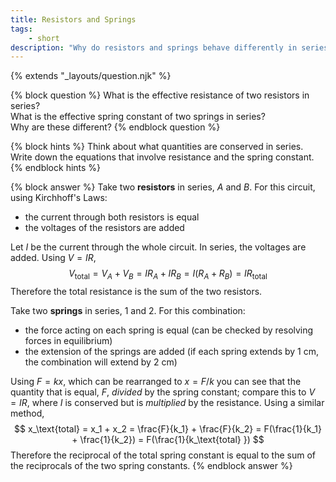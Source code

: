 ```yaml
---
title: Resistors and Springs
tags:
    - short
description: "Why do resistors and springs behave differently in series/parallel?"
---
```

{% extends "_layouts/question.njk" %}

{% block question %}
What is the effective resistance of two resistors in series?    
What is the effective spring constant of two springs in series?    
Why are these different?
{% endblock question %}

{% block hints %}
Think about what quantities are conserved in series.    
Write down the equations that involve resistance and the spring constant.
{% endblock hints %}

{% block answer %}
Take two **resistors** in series, $A$ and $B$. For this circuit, using Kirchhoff's Laws:
 - the current through both resistors is equal
 - the voltages of the resistors are added    

Let $I$ be the current through the whole circuit. In series, the voltages are added. 
Using $V = IR$,    
$$ V_\text{total} = V_A + V_B = IR_A + IR_B = I(R_A + R_B) = IR_\text{total} $$
Therefore the total resistance is the sum of the two resistors.

Take two **springs** in series, $1$ and $2$. For this combination:
 - the force acting on each spring is equal (can be checked by resolving forces in equilibrium)
 - the extension of the springs are added (if each spring extends by 1 cm, the combination will extend by 2 cm)

Using $F=kx$, which can be rearranged to $x=F/k$ you can see that the quantity that is equal, $F$, *divided* by the spring constant; compare this to $V=IR$, where $I$ is conserved but is *multiplied* by the resistance. Using a similar method,
$$ x_\text{total} = x_1 + x_2 = \frac{F}{k_1} + \frac{F}{k_2} = F(\frac{1}{k_1} + \frac{1}{k_2}) = F(\frac{1}{k_\text{total} }) $$
Therefore the reciprocal of the total spring constant is equal to the sum of the reciprocals of the two spring constants.
{% endblock answer %}